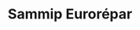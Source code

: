 ---
title: "Sammip Eurorépar"
url: /ouzouer-sur-trezee/sammip-eurorepar/
shop: réparation de voitures
---